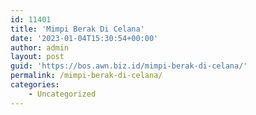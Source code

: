 ```yaml
---
id: 11401
title: 'Mimpi Berak Di Celana'
date: '2023-01-04T15:30:54+00:00'
author: admin
layout: post
guid: 'https://bos.awn.biz.id/mimpi-berak-di-celana/'
permalink: /mimpi-berak-di-celana/
categories:
    - Uncategorized
---
```


